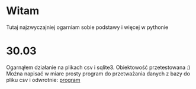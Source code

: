# Witam
Tutaj najzwyczajniej ogarniam sobie podstawy i więcej w pythonie

# 30.03
Ogarnąłem działanie na plikach csv i sqlite3. Obiektowość przetestowana :)
Można napisać w miare prosty program do przetważania danych z bazy do pliku csv
i odwrotnie: [program](./csvsqliteconventer.py)

